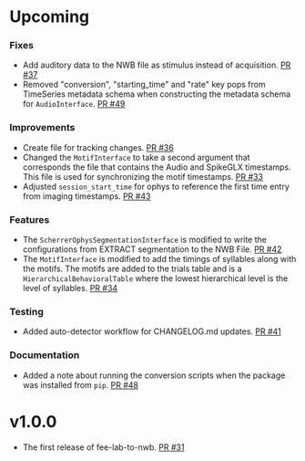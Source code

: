 # Upcoming

### Fixes
* Add auditory data to the NWB file as stimulus instead of acquisition. [PR #37](https://github.com/catalystneuro/fee-lab-to-nwb/pull/37)
* Removed "conversion", "starting_time" and "rate" key pops from TimeSeries metadata schema when
  constructing the metadata schema for `AudioInterface`. [PR #49](https://github.com/catalystneuro/fee-lab-to-nwb/pull/49)

### Improvements
* Create file for tracking changes. [PR #36](https://github.com/catalystneuro/fee-lab-to-nwb/pull/36)
* Changed the `MotifInterface` to take a second argument that corresponds the file
  that contains the Audio and SpikeGLX timestamps. This file is used for synchronizing
  the motif timestamps. [PR #33](https://github.com/catalystneuro/fee-lab-to-nwb/pull/33)
* Adjusted `session_start_time` for ophys to reference the first time entry from imaging timestamps. [PR #43](https://github.com/catalystneuro/fee-lab-to-nwb/pull/43)

### Features
* The `ScherrerOphysSegmentationInterface` is modified to write the configurations
  from EXTRACT segmentation to the NWB File. [PR #42](https://github.com/catalystneuro/fee-lab-to-nwb/pull/42)
* The `MotifInterface` is modified to add the timings of syllables along with the motifs.
  The motifs are added to the trials table and is a `HierarchicalBehavioralTable` where the
  lowest hierarchical level is the level of syllables. [PR #34](https://github.com/catalystneuro/fee-lab-to-nwb/pull/34)

### Testing
* Added auto-detector workflow for CHANGELOG.md updates. [PR #41](https://github.com/catalystneuro/fee-lab-to-nwb/pull/41)

### Documentation
* Added a note about running the conversion scripts when the package was installed from `pip`. [PR #48](https://github.com/catalystneuro/fee-lab-to-nwb/pull/48)

# v1.0.0

* The first release of fee-lab-to-nwb. [PR #31](https://github.com/catalystneuro/fee-lab-to-nwb/pull/31)
